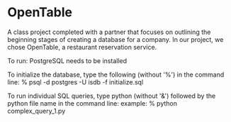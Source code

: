 # OpenTable
A class project completed with a partner that focuses on outlining the beginning stages of creating a database for a company. In our project, we chose OpenTable, a restaurant reservation service. 

To run: 
PostgreSQL needs to be installed 

To initialize the database, type the following (without '%') in the command line: 
% psql -d postgres -U isdb -f initialize.sql

To run individual SQL queries, type python (without '&') followed by the python file name in the command line: 
example: % python complex_query_1.py 
